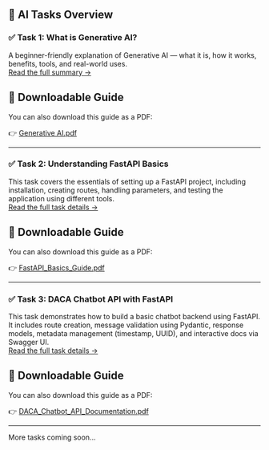 ## 📘 AI Tasks Overview

### ✅ Task 1: What is Generative AI?
A beginner-friendly explanation of Generative AI — what it is, how it works, benefits, tools, and real-world uses.  
[Read the full summary →](https://github.com/muhammadmubashir72/GIAIC-Q4-Learning-FastAPI/tree/master/Task_1_Generative_AI)

## 📘 Downloadable Guide

You can also download this guide as a PDF:

👉 [Generative AI.pdf](https://github.com/muhammadmubashir72/GIAIC-Q4-Learning-FastAPI/raw/master/Task_1_Generative_AI/Generative_AI.pdf)

---

### ✅ Task 2: Understanding FastAPI Basics
This task covers the essentials of setting up a FastAPI project, including installation, creating routes, handling parameters, and testing the application using different tools.  
[Read the full task details →](https://github.com/muhammadmubashir72/GIAIC-Q4-Learning-FastAPI/tree/master/Task_2_FastAPI_Basics)

## 📘 Downloadable Guide

You can also download this guide as a PDF:

👉 [FastAPI_Basics_Guide.pdf](https://github.com/muhammadmubashir72/GIAIC-Q4-Learning-FastAPI/raw/master/Task_2_FastAPI_Basics/FastAPI_Basics_Guide.pdf)

---

### ✅ Task 3: DACA Chatbot API with FastAPI
This task demonstrates how to build a basic chatbot backend using FastAPI. It includes route creation, message validation using Pydantic, response models, metadata management (timestamp, UUID), and interactive docs via Swagger UI.  
[Read the full task details →](https://github.com/muhammadmubashir72/GIAIC-Q4-Learning-FastAPI/tree/master/Task_3_Pydantic_FastAPI_Chatbot_App)

## 📘 Downloadable Guide

You can also download this guide as a PDF:

👉 [DACA_Chatbot_API_Documentation.pdf](https://github.com/muhammadmubashir72/GIAIC-Q4-Learning-FastAPI/raw/master/Task_3_Pydantic_FastAPI_Chatbot_App/DACA_Chatbot_API_Documentation.pdf)

---

More tasks coming soon...

